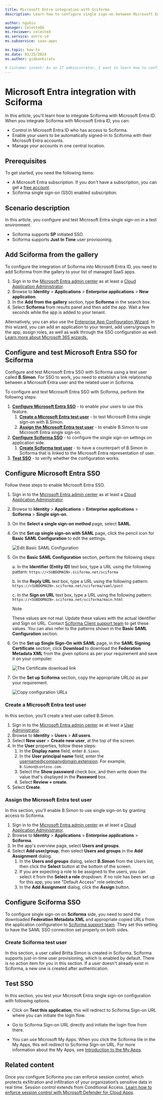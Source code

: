 ```yaml
---
title: Microsoft Entra integration with Sciforma
description: Learn how to configure single sign-on between Microsoft Entra ID and Sciforma.

author: nguhiu
manager: CelesteDG
ms.reviewer: celested
ms.service: entra-id
ms.subservice: saas-apps

ms.topic: how-to
ms.date: 03/25/2024
ms.author: gideonkiratu

# Customer intent: As an IT administrator, I want to learn how to configure single sign-on between Microsoft Entra ID and Sciforma so that I can control who has access to Sciforma, enable automatic sign-in with Microsoft Entra accounts, and manage my accounts in one central location.
---
```

# Microsoft Entra integration with Sciforma

In this article,  you'll learn how to integrate Sciforma with Microsoft Entra ID. When you integrate Sciforma with Microsoft Entra ID, you can:

* Control in Microsoft Entra ID who has access to Sciforma.
* Enable your users to be automatically signed-in to Sciforma with their Microsoft Entra accounts.
* Manage your accounts in one central location.

## Prerequisites

To get started, you need the following items:

* A Microsoft Entra subscription. If you don't have a subscription, you can get a [free account](https://azure.microsoft.com/free/).
* Sciforma single sign-on (SSO) enabled subscription.

## Scenario description

In this article,  you configure and test Microsoft Entra single sign-on in a test environment.

* Sciforma supports **SP** initiated SSO.
* Sciforma supports **Just In Time** user provisioning.

## Add Sciforma from the gallery

To configure the integration of Sciforma into Microsoft Entra ID, you need to add Sciforma from the gallery to your list of managed SaaS apps.

1. Sign in to the [Microsoft Entra admin center](https://entra.microsoft.com) as at least a [Cloud Application Administrator](~/identity/role-based-access-control/permissions-reference.md#cloud-application-administrator).
1. Browse to **Identity** > **Applications** > **Enterprise applications** > **New application**.
1. In the **Add from the gallery** section, type **Sciforma** in the search box.
1. Select **Sciforma** from results panel and then add the app. Wait a few seconds while the app is added to your tenant.

 Alternatively, you can also use the [Enterprise App Configuration Wizard](https://portal.office.com/AdminPortal/home?Q=Docs#/azureadappintegration). In this wizard, you can add an application to your tenant, add users/groups to the app, assign roles, as well as walk through the SSO configuration as well. [Learn more about Microsoft 365 wizards.](/microsoft-365/admin/misc/azure-ad-setup-guides)

<a name='configure-and-test-azure-ad-sso-for-sciforma'></a>

## Configure and test Microsoft Entra SSO for Sciforma

Configure and test Microsoft Entra SSO with Sciforma using a test user called **B.Simon**. For SSO to work, you need to establish a link relationship between a Microsoft Entra user and the related user in Sciforma.

To configure and test Microsoft Entra SSO with Sciforma, perform the following steps:

1. **[Configure Microsoft Entra SSO](#configure-azure-ad-sso)** - to enable your users to use this feature.
    1. **[Create a Microsoft Entra test user](#create-an-azure-ad-test-user)** - to test Microsoft Entra single sign-on with B.Simon.
    1. **[Assign the Microsoft Entra test user](#assign-the-azure-ad-test-user)** - to enable B.Simon to use Microsoft Entra single sign-on.
1. **[Configure Sciforma SSO](#configure-sciforma-sso)** - to configure the single sign-on settings on application side.
    1. **[Create Sciforma test user](#create-sciforma-test-user)** - to have a counterpart of B.Simon in Sciforma that is linked to the Microsoft Entra representation of user.
1. **[Test SSO](#test-sso)** - to verify whether the configuration works.

<a name='configure-azure-ad-sso'></a>

## Configure Microsoft Entra SSO

Follow these steps to enable Microsoft Entra SSO.

1. Sign in to the [Microsoft Entra admin center](https://entra.microsoft.com) as at least a [Cloud Application Administrator](~/identity/role-based-access-control/permissions-reference.md#cloud-application-administrator).
1. Browse to **Identity** > **Applications** > **Enterprise applications** > **Sciforma** > **Single sign-on**.
1. On the **Select a single sign-on method** page, select **SAML**.
1. On the **Set up single sign-on with SAML** page, click the pencil icon for **Basic SAML Configuration** to edit the settings.

   ![Edit Basic SAML Configuration](common/edit-urls.png)

1. On the **Basic SAML Configuration** section, perform the following steps:

    a. In the **Identifier (Entity ID)** text box, type a URL using the following pattern:
    `https://<SUBDOMAIN>.sciforma.net/sciforma`

    b. In the **Reply URL** text box, type a URL using the following pattern:
    `https://<SUBDOMAIN>.sciforma.net/sciforma/saml/post`

    c. In the **Sign on URL** text box, type a URL using the following pattern:
    `https://<SUBDOMAIN>.sciforma.net/sciforma/main.html`

	> [!NOTE]
	> These values are not real. Update these values with the actual Identifier and Sign on URL. Contact [Sciforma Client support team](https://www.sciforma.com/about/contact) to get these values. You can also refer to the patterns shown in the **Basic SAML Configuration** section.

1. On the **Set up Single Sign-On with SAML** page, in the **SAML Signing Certificate** section, click **Download** to download the **Federation Metadata XML** from the given options as per your requirement and save it on your computer.

	![The Certificate download link](common/metadataxml.png)

6. On the **Set up Sciforma** section, copy the appropriate URL(s) as per your requirement.

	![Copy configuration URLs](common/copy-configuration-urls.png)

<a name='create-an-azure-ad-test-user'></a>

### Create a Microsoft Entra test user

In this section, you'll create a test user called B.Simon.

1. Sign in to the [Microsoft Entra admin center](https://entra.microsoft.com) as at least a [User Administrator](~/identity/role-based-access-control/permissions-reference.md#user-administrator).
1. Browse to **Identity** > **Users** > **All users**.
1. Select **New user** > **Create new user**, at the top of the screen.
1. In the **User** properties, follow these steps:
   1. In the **Display name** field, enter `B.Simon`.  
   1. In the **User principal name** field, enter the username@companydomain.extension. For example, `B.Simon@contoso.com`.
   1. Select the **Show password** check box, and then write down the value that's displayed in the **Password** box.
   1. Select **Review + create**.
1. Select **Create**.

<a name='assign-the-azure-ad-test-user'></a>

### Assign the Microsoft Entra test user

In this section, you'll enable B.Simon to use single sign-on by granting access to Sciforma.

1. Sign in to the [Microsoft Entra admin center](https://entra.microsoft.com) as at least a [Cloud Application Administrator](~/identity/role-based-access-control/permissions-reference.md#cloud-application-administrator).
1. Browse to **Identity** > **Applications** > **Enterprise applications** > **Sciforma**.
1. In the app's overview page, select **Users and groups**.
1. Select **Add user/group**, then select **Users and groups** in the **Add Assignment** dialog.
   1. In the **Users and groups** dialog, select **B.Simon** from the Users list, then click the **Select** button at the bottom of the screen.
   1. If you are expecting a role to be assigned to the users, you can select it from the **Select a role** dropdown. If no role has been set up for this app, you see "Default Access" role selected.
   1. In the **Add Assignment** dialog, click the **Assign** button.

## Configure Sciforma SSO

To configure single sign-on on **Sciforma** side, you need to send the downloaded **Federation Metadata XML** and appropriate copied URLs from the application configuration to [Sciforma support team](https://www.sciforma.com/about/contact). They set this setting to have the SAML SSO connection set properly on both sides.

### Create Sciforma test user

In this section, a user called Britta Simon is created in Sciforma. Sciforma supports just-in-time user provisioning, which is enabled by default. There is no action item for you in this section. If a user doesn't already exist in Sciforma, a new one is created after authentication.

## Test SSO 

In this section, you test your Microsoft Entra single sign-on configuration with following options. 

* Click on **Test this application**, this will redirect to Sciforma Sign-on URL where you can initiate the login flow. 

* Go to Sciforma Sign-on URL directly and initiate the login flow from there.

* You can use Microsoft My Apps. When you click the Sciforma tile in the My Apps, this will redirect to Sciforma Sign-on URL. For more information about the My Apps, see [Introduction to the My Apps](https://support.microsoft.com/account-billing/sign-in-and-start-apps-from-the-my-apps-portal-2f3b1bae-0e5a-4a86-a33e-876fbd2a4510).

## Related content

Once you configure Sciforma you can enforce session control, which protects exfiltration and infiltration of your organization’s sensitive data in real time. Session control extends from Conditional Access. [Learn how to enforce session control with Microsoft Defender for Cloud Apps](/cloud-app-security/proxy-deployment-aad).
